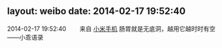 layout: weibo
date: 2014-02-17 19:52:40
---
<meta name="referrer" content="no-referrer" />

2014-02-17 19:52:40  &nbsp;&nbsp;&nbsp;&nbsp;&nbsp;&nbsp; 来自 <a href="http://app.weibo.com/t/feed/22zMnn" rel="nofollow">小米手机</a>
肠胃就是无底洞，越用它越时时有空——小乖语录 ​​​
